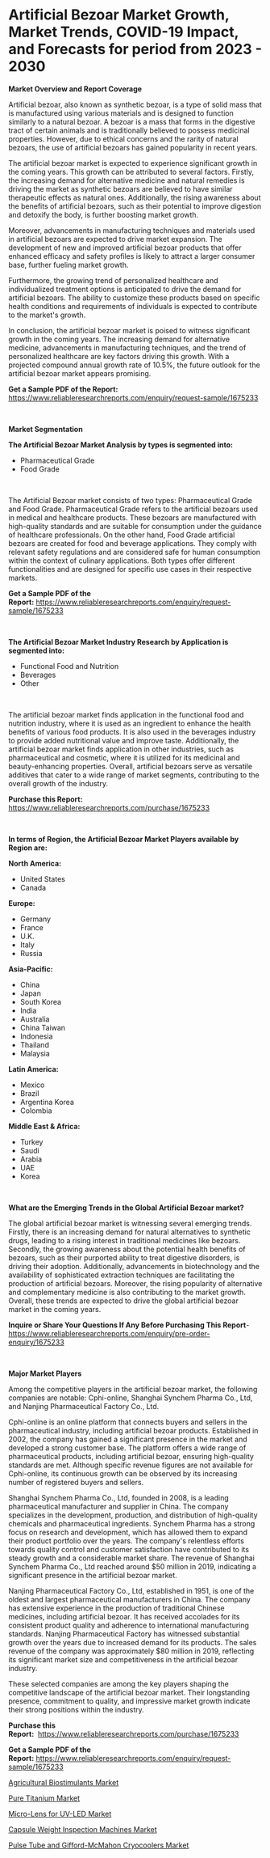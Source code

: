 <p><h1>Artificial Bezoar Market Growth, Market Trends, COVID-19 Impact, and Forecasts for period from 2023 - 2030</h1></p><p><strong>Market Overview and Report Coverage</strong></p>
<p><p>Artificial bezoar, also known as synthetic bezoar, is a type of solid mass that is manufactured using various materials and is designed to function similarly to a natural bezoar. A bezoar is a mass that forms in the digestive tract of certain animals and is traditionally believed to possess medicinal properties. However, due to ethical concerns and the rarity of natural bezoars, the use of artificial bezoars has gained popularity in recent years.</p><p>The artificial bezoar market is expected to experience significant growth in the coming years. This growth can be attributed to several factors. Firstly, the increasing demand for alternative medicine and natural remedies is driving the market as synthetic bezoars are believed to have similar therapeutic effects as natural ones. Additionally, the rising awareness about the benefits of artificial bezoars, such as their potential to improve digestion and detoxify the body, is further boosting market growth.</p><p>Moreover, advancements in manufacturing techniques and materials used in artificial bezoars are expected to drive market expansion. The development of new and improved artificial bezoar products that offer enhanced efficacy and safety profiles is likely to attract a larger consumer base, further fueling market growth.</p><p>Furthermore, the growing trend of personalized healthcare and individualized treatment options is anticipated to drive the demand for artificial bezoars. The ability to customize these products based on specific health conditions and requirements of individuals is expected to contribute to the market's growth.</p><p>In conclusion, the artificial bezoar market is poised to witness significant growth in the coming years. The increasing demand for alternative medicine, advancements in manufacturing techniques, and the trend of personalized healthcare are key factors driving this growth. With a projected compound annual growth rate of 10.5%, the future outlook for the artificial bezoar market appears promising.</p></p>
<p><strong>Get a Sample PDF of the Report:</strong> <a href="https://www.reliableresearchreports.com/enquiry/request-sample/1675233">https://www.reliableresearchreports.com/enquiry/request-sample/1675233</a></p>
<p>&nbsp;</p>
<p><strong>Market Segmentation</strong></p>
<p><strong>The Artificial Bezoar Market Analysis by types is segmented into:</strong></p>
<p><ul><li>Pharmaceutical Grade</li><li>Food Grade</li></ul></p>
<p>&nbsp;</p>
<p><p>The Artificial Bezoar market consists of two types: Pharmaceutical Grade and Food Grade. Pharmaceutical Grade refers to the artificial bezoars used in medical and healthcare products. These bezoars are manufactured with high-quality standards and are suitable for consumption under the guidance of healthcare professionals. On the other hand, Food Grade artificial bezoars are created for food and beverage applications. They comply with relevant safety regulations and are considered safe for human consumption within the context of culinary applications. Both types offer different functionalities and are designed for specific use cases in their respective markets.</p></p>
<p><strong>Get a Sample PDF of the Report:</strong>&nbsp;<a href="https://www.reliableresearchreports.com/enquiry/request-sample/1675233">https://www.reliableresearchreports.com/enquiry/request-sample/1675233</a></p>
<p>&nbsp;</p>
<p><strong>The Artificial Bezoar Market Industry Research by Application is segmented into:</strong></p>
<p><ul><li>Functional Food and Nutrition</li><li>Beverages</li><li>Other</li></ul></p>
<p>&nbsp;</p>
<p><p>The artificial bezoar market finds application in the functional food and nutrition industry, where it is used as an ingredient to enhance the health benefits of various food products. It is also used in the beverages industry to provide added nutritional value and improve taste. Additionally, the artificial bezoar market finds application in other industries, such as pharmaceutical and cosmetic, where it is utilized for its medicinal and beauty-enhancing properties. Overall, artificial bezoars serve as versatile additives that cater to a wide range of market segments, contributing to the overall growth of the industry.</p></p>
<p><strong>Purchase this Report:</strong>&nbsp; <a href="https://www.reliableresearchreports.com/purchase/1675233">https://www.reliableresearchreports.com/purchase/1675233</a></p>
<p>&nbsp;</p>
<p><strong>In terms of Region, the Artificial Bezoar Market Players available by Region are:</strong></p>
<p>
    <p> <strong> North America: </strong>
        <ul>
            <li>United States</li>
            <li>Canada</li>
        </ul>
        </p> 
    <p> <strong> Europe: </strong>
        <ul>
            <li>Germany</li>
            <li>France</li>
            <li>U.K.</li>
            <li>Italy</li>
            <li>Russia</li>
        </ul>
        </p> 
    <p> <strong> Asia-Pacific: </strong>
        <ul>
            <li>China</li>
            <li>Japan</li>
            <li>South Korea</li>
            <li>India</li>
            <li>Australia</li>
            <li>China Taiwan</li>
            <li>Indonesia</li>
            <li>Thailand</li>
            <li>Malaysia</li>
        </ul>
        </p> 
    <p> <strong> Latin America: </strong>
        <ul>
            <li>Mexico</li>
            <li>Brazil</li>
            <li>Argentina Korea</li>
            <li>Colombia</li>
        </ul>
        </p> 
    <p> <strong> Middle East & Africa: </strong>
        <ul>
            <li>Turkey</li>
            <li>Saudi</li>
            <li>Arabia</li>
            <li>UAE</li>
            <li>Korea</li>
        </ul>
    </p>
    </p>
<p>&nbsp;</p>
<p><strong>What are the Emerging Trends in the Global Artificial Bezoar market?</strong></p>
<p><p>The global artificial bezoar market is witnessing several emerging trends. Firstly, there is an increasing demand for natural alternatives to synthetic drugs, leading to a rising interest in traditional medicines like bezoars. Secondly, the growing awareness about the potential health benefits of bezoars, such as their purported ability to treat digestive disorders, is driving their adoption. Additionally, advancements in biotechnology and the availability of sophisticated extraction techniques are facilitating the production of artificial bezoars. Moreover, the rising popularity of alternative and complementary medicine is also contributing to the market growth. Overall, these trends are expected to drive the global artificial bezoar market in the coming years.</p></p>
<p><strong>Inquire or Share Your Questions If Any Before Purchasing This Report</strong>- <a href="https://www.reliableresearchreports.com/enquiry/pre-order-enquiry/1675233">https://www.reliableresearchreports.com/enquiry/pre-order-enquiry/1675233</a></p>
<p>&nbsp;</p>
<p><strong>Major Market Players</strong></p>
<p><p>Among the competitive players in the artificial bezoar market, the following companies are notable: Cphi-online, Shanghai Synchem Pharma Co., Ltd, and Nanjing Pharmaceutical Factory Co., Ltd.</p><p>Cphi-online is an online platform that connects buyers and sellers in the pharmaceutical industry, including artificial bezoar products. Established in 2002, the company has gained a significant presence in the market and developed a strong customer base. The platform offers a wide range of pharmaceutical products, including artificial bezoar, ensuring high-quality standards are met. Although specific revenue figures are not available for Cphi-online, its continuous growth can be observed by its increasing number of registered buyers and sellers.</p><p>Shanghai Synchem Pharma Co., Ltd, founded in 2008, is a leading pharmaceutical manufacturer and supplier in China. The company specializes in the development, production, and distribution of high-quality chemicals and pharmaceutical ingredients. Synchem Pharma has a strong focus on research and development, which has allowed them to expand their product portfolio over the years. The company's relentless efforts towards quality control and customer satisfaction have contributed to its steady growth and a considerable market share. The revenue of Shanghai Synchem Pharma Co., Ltd reached around $50 million in 2019, indicating a significant presence in the artificial bezoar market.</p><p>Nanjing Pharmaceutical Factory Co., Ltd, established in 1951, is one of the oldest and largest pharmaceutical manufacturers in China. The company has extensive experience in the production of traditional Chinese medicines, including artificial bezoar. It has received accolades for its consistent product quality and adherence to international manufacturing standards. Nanjing Pharmaceutical Factory has witnessed substantial growth over the years due to increased demand for its products. The sales revenue of the company was approximately $80 million in 2019, reflecting its significant market size and competitiveness in the artificial bezoar industry.</p><p>These selected companies are among the key players shaping the competitive landscape of the artificial bezoar market. Their longstanding presence, commitment to quality, and impressive market growth indicate their strong positions within the industry.</p></p>
<p><strong>Purchase this Report:</strong>&nbsp;&nbsp;<a href="https://www.reliableresearchreports.com/purchase/1675233">https://www.reliableresearchreports.com/purchase/1675233</a></p>
<p></p>
<p><strong>Get a Sample PDF of the Report:</strong>&nbsp;<a href="https://www.reliableresearchreports.com/enquiry/request-sample/1675233">https://www.reliableresearchreports.com/enquiry/request-sample/1675233</a></p>
<p><p><a href="https://github.com/pizolina/Market-Research-Report-List-1/blob/main/agricultural-biostimulants-market.md">Agricultural Biostimulants Market</a></p><p><a href="https://github.com/lbird53714/Market-Research-Report-List-1/blob/main/pure-titanium-market.md">Pure Titanium Market</a></p><p><a href="https://medium.com/@jacks0866979/micro-lens-for-uv-led-market-competitive-analysis-market-trends-and-forecast-to-2030-2399548a4119">Micro-Lens for UV-LED Market</a></p><p><a href="https://medium.com/@adibooy632501/capsule-weight-inspection-machines-market-research-report-its-history-and-forecast-2023-to-2030-0243f82eaf25">Capsule Weight Inspection Machines Market</a></p><p><a href="https://medium.com/@fitanstorm7845/pulse-tube-and-gifford-mcmahon-cryocoolers-market-size-and-market-trends-complete-industry-a2e3087a16cc">Pulse Tube and Gifford-McMahon Cryocoolers Market</a></p></p>